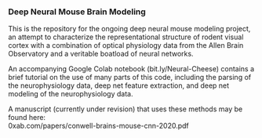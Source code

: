 ### Deep Neural Mouse Brain Modeling

This is the repository for the ongoing deep neural mouse modeling project, an attempt to characterize the representational structure of rodent visual cortex with a combination of optical physiology data from the Allen Brain Observatory and a veritable boatload of neural networks. 

An accompanying Google Colab notebook (bit.ly/Neural-Cheese) contains a brief tutorial on the use of many parts of this code, including the parsing of the neurophysiology data, deep net feature extraction, and deep net modeling of the neurophysiology data.

A manuscript (currently under revision) that uses these methods may be found here: <br>
0xab.com/papers/conwell-brains-mouse-cnn-2020.pdf




